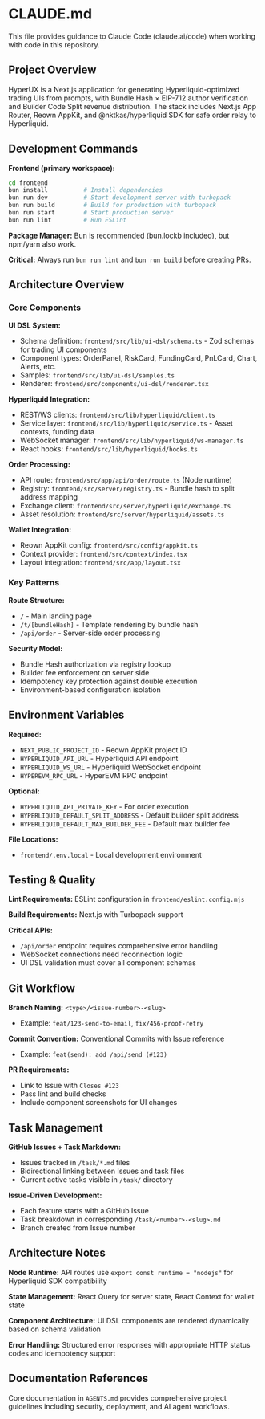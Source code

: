 # CLAUDE.md

This file provides guidance to Claude Code (claude.ai/code) when working with code in this repository.

## Project Overview

HyperUX is a Next.js application for generating Hyperliquid-optimized trading UIs from prompts, with Bundle Hash × EIP-712 author verification and Builder Code Split revenue distribution. The stack includes Next.js App Router, Reown AppKit, and @nktkas/hyperliquid SDK for safe order relay to Hyperliquid.

## Development Commands

**Frontend (primary workspace):**
```bash
cd frontend
bun install          # Install dependencies
bun run dev          # Start development server with turbopack
bun run build        # Build for production with turbopack  
bun run start        # Start production server
bun run lint         # Run ESLint
```

**Package Manager:** Bun is recommended (bun.lockb included), but npm/yarn also work.

**Critical:** Always run `bun run lint` and `bun run build` before creating PRs.

## Architecture Overview

### Core Components

**UI DSL System:** 
- Schema definition: `frontend/src/lib/ui-dsl/schema.ts` - Zod schemas for trading UI components
- Component types: OrderPanel, RiskCard, FundingCard, PnLCard, Chart, Alerts, etc.
- Samples: `frontend/src/lib/ui-dsl/samples.ts`
- Renderer: `frontend/src/components/ui-dsl/renderer.tsx`

**Hyperliquid Integration:**
- REST/WS clients: `frontend/src/lib/hyperliquid/client.ts`
- Service layer: `frontend/src/lib/hyperliquid/service.ts` - Asset contexts, funding data
- WebSocket manager: `frontend/src/lib/hyperliquid/ws-manager.ts`
- React hooks: `frontend/src/lib/hyperliquid/hooks.ts`

**Order Processing:**
- API route: `frontend/src/app/api/order/route.ts` (Node runtime)
- Registry: `frontend/src/server/registry.ts` - Bundle hash to split address mapping
- Exchange client: `frontend/src/server/hyperliquid/exchange.ts`
- Asset resolution: `frontend/src/server/hyperliquid/assets.ts`

**Wallet Integration:**
- Reown AppKit config: `frontend/src/config/appkit.ts`
- Context provider: `frontend/src/context/index.tsx`
- Layout integration: `frontend/src/app/layout.tsx`

### Key Patterns

**Route Structure:**
- `/` - Main landing page
- `/t/[bundleHash]` - Template rendering by bundle hash
- `/api/order` - Server-side order processing

**Security Model:**
- Bundle Hash authorization via registry lookup
- Builder fee enforcement on server side
- Idempotency key protection against double execution
- Environment-based configuration isolation

## Environment Variables

**Required:**
- `NEXT_PUBLIC_PROJECT_ID` - Reown AppKit project ID
- `HYPERLIQUID_API_URL` - Hyperliquid API endpoint  
- `HYPERLIQUID_WS_URL` - Hyperliquid WebSocket endpoint
- `HYPEREVM_RPC_URL` - HyperEVM RPC endpoint

**Optional:**
- `HYPERLIQUID_API_PRIVATE_KEY` - For order execution
- `HYPERLIQUID_DEFAULT_SPLIT_ADDRESS` - Default builder split address
- `HYPERLIQUID_DEFAULT_MAX_BUILDER_FEE` - Default max builder fee

**File Locations:**
- `frontend/.env.local` - Local development environment

## Testing & Quality

**Lint Requirements:** ESLint configuration in `frontend/eslint.config.mjs`

**Build Requirements:** Next.js with Turbopack support

**Critical APIs:**
- `/api/order` endpoint requires comprehensive error handling
- WebSocket connections need reconnection logic
- UI DSL validation must cover all component schemas

## Git Workflow

**Branch Naming:** `<type>/<issue-number>-<slug>`
- Example: `feat/123-send-to-email`, `fix/456-proof-retry`

**Commit Convention:** Conventional Commits with Issue reference
- Example: `feat(send): add /api/send (#123)`

**PR Requirements:**
- Link to Issue with `Closes #123`
- Pass lint and build checks
- Include component screenshots for UI changes

## Task Management

**GitHub Issues + Task Markdown:**
- Issues tracked in `/task/*.md` files
- Bidirectional linking between Issues and task files
- Current active tasks visible in `/task/` directory

**Issue-Driven Development:**
- Each feature starts with a GitHub Issue
- Task breakdown in corresponding `/task/<number>-<slug>.md`
- Branch created from Issue number

## Architecture Notes

**Node Runtime:** API routes use `export const runtime = "nodejs"` for Hyperliquid SDK compatibility

**State Management:** React Query for server state, React Context for wallet state

**Component Architecture:** UI DSL components are rendered dynamically based on schema validation

**Error Handling:** Structured error responses with appropriate HTTP status codes and idempotency support

## Documentation References

Core documentation in `AGENTS.md` provides comprehensive project guidelines including security, deployment, and AI agent workflows.